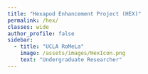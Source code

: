 ```yaml
---
title: "Hexapod Enhancement Project (HEX)"
permalink: /hex/
classes: wide
author_profile: false
sidebar:
  - title: "UCLA RoMeLa"
    image: /assets/images/HexIcon.png
    text: "Undergraduate Researcher"
---
```



